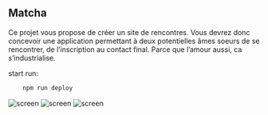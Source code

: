 ## Matcha
Ce projet vous propose de créer un site de rencontres.
Vous devrez donc concevoir une application permettant à deux
potentielles âmes soeurs de se rencontrer, de l’inscription au
contact final.
Parce que l’amour aussi, ca s’industrialise.

start run:
```sh
    npm run deploy
```

![screen](https://img11.hostingpics.net/pics/371931ScreenShot20170917at45518PM.png)
![screen](https://img11.hostingpics.net/pics/288213ScreenShot20170917at45741PM.png)
![screen](https://img11.hostingpics.net/pics/851293ScreenShot20170917at45647PM.png)
